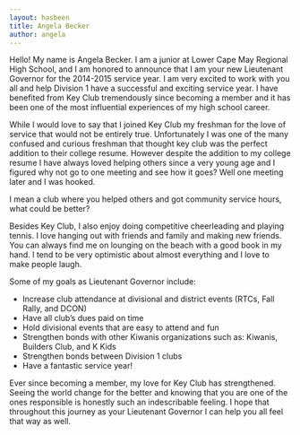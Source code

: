 ```yaml
---
layout: hasbeen
title: Angela Becker
author: angela
---
```


Hello! My name is Angela Becker. I am a junior at Lower Cape May Regional High School, and I am honored to announce that I am your new Lieutenant Governor for the 2014-2015 service year. I am very excited to work with you all and help Division 1 have a successful and exciting service year. I have benefited from Key Club tremendously since becoming a member and it has been one of the most influential experiences of my high school career. 

While I would love to say that I joined Key Club my freshman for the love of service that would not be entirely true. Unfortunately I was one of the many confused and curious freshman that thought key club was the perfect addition to their college resume. However despite the addition to my college resume I have always loved helping others since a very young age and I figured why not go to one meeting and see how it goes? Well one meeting later and I was hooked.

I mean a club where you helped others and got community service hours, what could be better?

Besides Key Club, I also enjoy doing competitive cheerleading and playing tennis. I love hanging out with friends and family and making new friends. You can always find me on lounging on the beach with a good book in my hand. I tend to be very optimistic about  almost everything and I love to make people laugh.

Some of my goals as Lieutenant Governor include:

- Increase club attendance at divisional and district events (RTCs, Fall Rally, and DCON)
- Have all club’s dues paid on time
- Hold divisional events that are easy to attend and fun
- Strengthen bonds with other Kiwanis organizations such as: Kiwanis, Builders Club, and K Kids
- Strengthen bonds between Division 1 clubs
- Have a fantastic service year!

Ever since becoming a member, my love for Key Club has strengthened. Seeing the world change for the better and knowing that you are one of the ones responsible is honestly such an indescribable feeling. I hope that throughout this journey as your Lieutenant Governor I can help you all feel that way as well.
